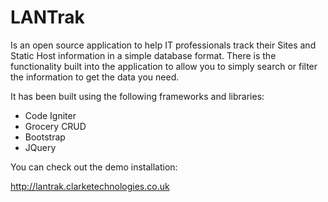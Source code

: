 # LANTrak

Is an open source application to help IT professionals track their Sites and Static Host information in a simple database format. There is the functionality built into the application to allow you to simply search or filter the information to get the data you need.

It has been built using the following frameworks and libraries:

* Code Igniter
* Grocery CRUD
* Bootstrap
* JQuery

You can check out the demo installation:

http://lantrak.clarketechnologies.co.uk
